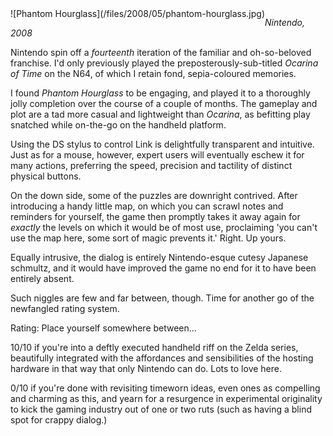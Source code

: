 <!--
.. title: Legend of Zelda : The Phantom Hourglass
.. slug: legend-of-zelda-the-phantom-hourglass
.. date: 2009-01-16 14:36:05-06:00
.. tags: media,videogame,ds,completed
.. type: text
-->

<span style="float: left">
![Phantom Hourglass](/files/2008/05/phantom-hourglass.jpg)
</span>

*Nintendo, 2008*

Nintendo spin off a *fourteenth* iteration of the familiar and
oh-so-beloved franchise. I'd only previously played the
preposterously-sub-titled *Ocarina of Time* on the N64, of which I
retain fond, sepia-coloured memories.

I found *Phantom Hourglass* to be engaging, and played it to a
thoroughly jolly completion over the course of a couple of months. The
gameplay and plot are a tad more casual and lightweight than *Ocarina*,
as befitting play snatched while on-the-go on the handheld platform.

Using the DS stylus to control Link is delightfully transparent and
intuitive. Just as for a mouse, however, expert users will eventually
eschew it for many actions, preferring the speed, precision and
tactility of distinct physical buttons.

On the down side, some of the puzzles are downright contrived. After
introducing a handy little map, on which you can scrawl notes and
reminders for yourself, the game then promptly takes it away again for
*exactly* the levels on which it would be of most use, proclaiming 'you
can't use the map here, some sort of magic prevents it.' Right. Up
yours.

Equally intrusive, the dialog is entirely Nintendo-esque cutesy Japanese
schmultz, and it would have improved the game no end for it to have been
entirely absent.

Such niggles are few and far between, though. Time for another go of the
newfangled rating system.

Rating: Place yourself somewhere between...

10/10 if you're into a deftly executed handheld riff on the Zelda
series, beautifully integrated with the affordances and sensibilities of
the hosting hardware in that way that only Nintendo can do. Lots to love
here.

0/10 if you're done with revisiting timeworn ideas, even ones as
compelling and charming as this, and yearn for a resurgence in
experimental originality to kick the gaming industry out of one or two
ruts (such as having a blind spot for crappy dialog.)

<br style="clear: both" />
